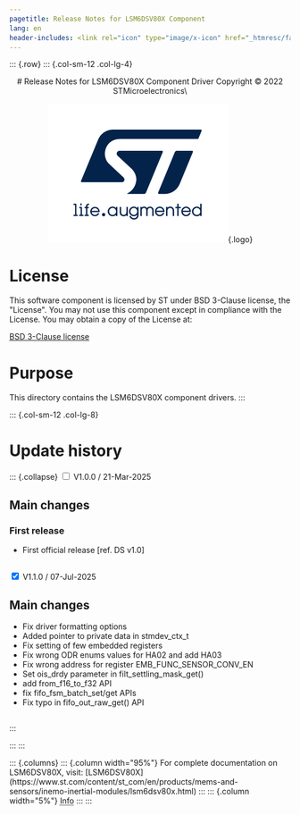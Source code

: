 ```yaml
---
pagetitle: Release Notes for LSM6DSV80X Component
lang: en
header-includes: <link rel="icon" type="image/x-icon" href="_htmresc/favicon.png" />
---
```


::: {.row}
::: {.col-sm-12 .col-lg-4}

<center>
# Release Notes for LSM6DSV80X Component Driver
Copyright &copy; 2022 STMicroelectronics\

[![ST logo](_htmresc/st_logo_2020.png)](https://www.st.com){.logo}
</center>

# License

This software component is licensed by ST under BSD 3-Clause license, the "License".
You may not use this component except in compliance with the License. You may obtain a copy of the License at:

[BSD 3-Clause license](https://opensource.org/licenses/BSD-3-Clause)

# Purpose

This directory contains the LSM6DSV80X component drivers.
:::

::: {.col-sm-12 .col-lg-8}
# Update history

::: {.collapse}
<input type="checkbox" id="collapse-section1" aria-hidden="true">
<label for="collapse-section1" aria-hidden="true">V1.0.0 / 21-Mar-2025</label>
<div>

## Main changes

### First release

- First official release [ref. DS v1.0]

##

</div>

<input type="checkbox" id="collapse-section2" checked aria-hidden="true">
<label for="collapse-section2" aria-hidden="true">V1.1.0 / 07-Jul-2025</label>
<div>

## Main changes

- Fix driver formatting options
- Added pointer to private data in stmdev_ctx_t
- Fix setting of few embedded registers
- Fix wrong ODR enums values for HA02 and add HA03
- Fix wrong address for register EMB_FUNC_SENSOR_CONV_EN
- Set ois_drdy parameter in filt_settling_mask_get()
- add from_f16_to_f32 API
- fix fifo_fsm_batch_set/get APIs
- Fix typo in fifo_out_raw_get() API

##

</div>
:::




:::
:::

<footer class="sticky">
::: {.columns}
::: {.column width="95%"}
For complete documentation on LSM6DSV80X,
visit:
[LSM6DSV80X](https://www.st.com/content/st_com/en/products/mems-and-sensors/inemo-inertial-modules/lsm6dsv80x.html)
:::
::: {.column width="5%"}
<abbr title="Based on template cx566953 version 1.0">Info</abbr>
:::
:::
</footer>
